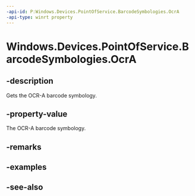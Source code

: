 ----api-id: P:Windows.Devices.PointOfService.BarcodeSymbologies.OcrA
-api-type: winrt property
---<!-- Property syntaxpublic uint OcrA { get; }--># Windows.Devices.PointOfService.BarcodeSymbologies.OcrA## -descriptionGets the OCR-A barcode symbology.## -property-valueThe OCR-A barcode symbology.## -remarks## -examples## -see-also